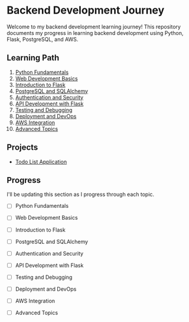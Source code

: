 # Backend Development Journey

Welcome to my backend development learning journey! This repository documents my progress in learning backend development using Python, Flask, PostgreSQL, and AWS.

## Learning Path

1. [Python Fundamentals](./01-python-fundamentals/README.md)
2. [Web Development Basics](./02-web-dev-basics/README.md)
3. [Introduction to Flask](./03-flask-intro/README.md)
4. [PostgreSQL and SQLAlchemy](./04-postgresql-and-sqlalchemy/README.md)
5. [Authentication and Security](./05-auth-and-security/README.md)
6. [API Development with Flask](./06-api-development/README.md)
7. [Testing and Debugging](./07-testing-and-debugging/README.md)
8. [Deployment and DevOps](./08-deployment-and-devops/README.md)
9. [AWS Integration](./09-aws-integration/README.md)
10. [Advanced Topics](./10-advanced-topics/README.md)

## Projects

- [Todo List Application](./projects/todo-list-app/README.md)

## Progress

I'll be updating this section as I progress through each topic.

- [ ] Python Fundamentals
- [ ] Web Development Basics
- [ ] Introduction to Flask
- [ ] PostgreSQL and SQLAlchemy
- [ ] Authentication and Security
- [ ] API Development with Flask
- [ ] Testing and Debugging
- [ ] Deployment and DevOps
- [ ] AWS Integration
- [ ] Advanced Topics

